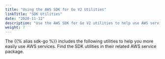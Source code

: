 ```yaml
---
title: "Using the AWS SDK for Go V2 Utilities"
linkTitle: "SDK Utilities"
date: "2020-11-12"
description: "Use the AWS SDK for Go V2 utilities to help use AWS services."
weight: 7
---
```


The {{% alias sdk-go %}} includes the following utilities to help you more
easily use AWS services. Find the SDK utilities in their related AWS
service package.
